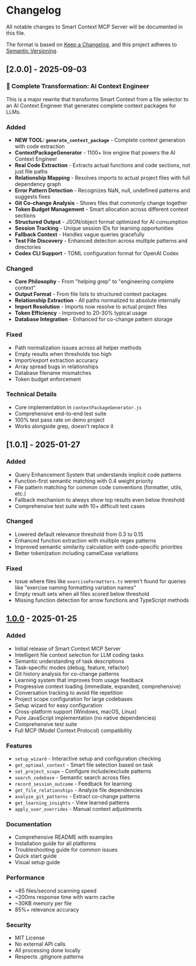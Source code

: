 # Changelog

All notable changes to Smart Context MCP Server will be documented in this file.

The format is based on [Keep a Changelog](https://keepachangelog.com/en/1.0.0/),
and this project adheres to [Semantic Versioning](https://semver.org/spec/v2.0.0.html).

## [2.0.0] - 2025-09-03

### 🚀 Complete Transformation: AI Context Engineer

This is a major rewrite that transforms Smart Context from a file selector to an AI Context Engineer that generates complete context packages for LLMs.

### Added
- **NEW TOOL: `generate_context_package`** - Complete context generation with code extraction
- **ContextPackageGenerator** - 1100+ line engine that powers the AI Context Engineer
- **Real Code Extraction** - Extracts actual functions and code sections, not just file paths
- **Relationship Mapping** - Resolves imports to actual project files with full dependency graph
- **Error Pattern Detection** - Recognizes NaN, null, undefined patterns and suggests fixes
- **Git Co-change Analysis** - Shows files that commonly change together
- **Token Budget Management** - Smart allocation across different context sections
- **Structured Output** - JSON/object format optimized for AI consumption
- **Session Tracking** - Unique session IDs for learning opportunities
- **Fallback Context** - Handles vague queries gracefully
- **Test File Discovery** - Enhanced detection across multiple patterns and directories
- **Codex CLI Support** - TOML configuration format for OpenAI Codex

### Changed
- **Core Philosophy** - From "helping grep" to "engineering complete context"
- **Output Format** - From file lists to structured context packages
- **Relationship Extraction** - All paths normalized to absolute internally
- **Import Resolution** - Imports now resolve to actual project files
- **Token Efficiency** - Improved to 20-30% typical usage
- **Database Integration** - Enhanced for co-change pattern storage

### Fixed
- Path normalization issues across all helper methods
- Empty results when thresholds too high
- Import/export extraction accuracy
- Array spread bugs in relationships
- Database filename mismatches
- Token budget enforcement

### Technical Details
- Core implementation in `contextPackageGenerator.js`
- Comprehensive end-to-end test suite
- 100% test pass rate on demo project
- Works alongside grep, doesn't replace it

## [1.0.1] - 2025-01-27

### Added
- Query Enhancement System that understands implicit code patterns
- Function-first semantic matching with 0.4 weight priority
- File pattern matching for common code conventions (formatter, utils, etc.)
- Fallback mechanism to always show top results even below threshold
- Comprehensive test suite with 10+ difficult test cases

### Changed
- Lowered default relevance threshold from 0.3 to 0.15
- Enhanced function extraction with multiple regex patterns
- Improved semantic similarity calculation with code-specific priorities
- Better tokenization including camelCase variations

### Fixed
- Issue where files like `exerciseFormatters.ts` weren't found for queries like "exercise naming formatting variation names"
- Empty result sets when all files scored below threshold
- Missing function detection for arrow functions and TypeScript methods

## [1.0.0] - 2025-01-25

### Added
- Initial release of Smart Context MCP Server
- Intelligent file context selection for LLM coding tasks
- Semantic understanding of task descriptions
- Task-specific modes (debug, feature, refactor)
- Git history analysis for co-change patterns
- Learning system that improves from usage feedback
- Progressive context loading (immediate, expanded, comprehensive)
- Conversation tracking to avoid file repetition
- Project scope configuration for large codebases
- Setup wizard for easy configuration
- Cross-platform support (Windows, macOS, Linux)
- Pure JavaScript implementation (no native dependencies)
- Comprehensive test suite
- Full MCP (Model Context Protocol) compatibility

### Features
- `setup_wizard` - Interactive setup and configuration checking
- `get_optimal_context` - Smart file selection based on task
- `set_project_scope` - Configure include/exclude patterns
- `search_codebase` - Semantic search across files
- `record_session_outcome` - Feedback for learning
- `get_file_relationships` - Analyze file dependencies
- `analyze_git_patterns` - Extract co-change patterns
- `get_learning_insights` - View learned patterns
- `apply_user_overrides` - Manual context adjustments

### Documentation
- Comprehensive README with examples
- Installation guide for all platforms
- Troubleshooting guide for common issues
- Quick start guide
- Visual setup guide

### Performance
- ~85 files/second scanning speed
- <200ms response time with warm cache
- ~30KB memory per file
- 85%+ relevance accuracy

### Security
- MIT License
- No external API calls
- All processing done locally
- Respects .gitignore patterns

[1.0.0]: https://github.com/crisnc100/smart-context-mcp/releases/tag/v1.0.0